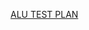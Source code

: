 [ALU TEST PLAN](https://docs.google.com/spreadsheets/d/1tTnd-KEDt5xUD6mvp2Bp7vYCbPZeG0lANv_WN5WEUG0/edit?usp=sharing)
